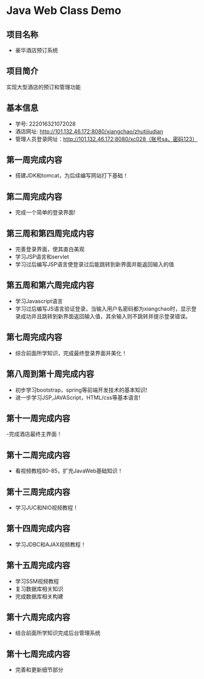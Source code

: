 # Java Web Class Demo

## 项目名称
- 豪华酒店预订系统

## 项目简介
实现大型酒店的预订和管理功能

## 基本信息
- 学号: 222016321072028
- 酒店网址: http://101.132.46.172:8080/xiangchao/zhutijiudian
- 管理人员登录网址：http://101.132.46.172:8080/xc028（账号sa，密码123）
## 第一周完成内容

- 搭建JDK和tomcat，为后续编写网站打下基础！

## 第二周完成内容

- 完成一个简单的登录界面!

## 第三周和第四周完成内容
- 完善登录界面，使其直白美观
- 学习JSP语言和servlet
- 学习过后编写JSP语言使登录过后能跳转到新界面并能返回输入的值

## 第五周和第六周完成内容
- 学习Javascript语言
- 学习过后编写JS语言验证登录，当输入用户名密码都为xiangchao时，显示登录成功并且跳转到新界面返回输入值，其余输入则不跳转并提示登录错误。

## 第七周完成内容
- 综合前面所学知识，完成最终登录界面并美化！
## 第八周到第十周完成内容
- 初步学习bootstrap，spring等前端开发技术的基本知识!
- 进一步学习JSP,JAVAScript，HTML/css等基本语言!
## 第十一周完成内容
-完成酒店最终主界面！
## 第十二周完成内容
- 看视频教程80-85，扩充JavaWeb基础知识！
## 第十三周完成内容
- 学习JUC和NIO视频教程！
## 第十四周完成内容
- 学习JDBC和AJAX视频教程！
## 第十五周完成内容
- 学习SSM视频教程
- 复习数据库相关知识
- 完成数据库相关构建
## 第十六周完成内容
- 结合前面所学知识完成后台管理系统
## 第十七周完成内容
- 完善和更新细节部分
